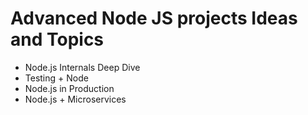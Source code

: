 # Advanced Node JS projects Ideas and Topics

- Node.js Internals Deep Dive
- Testing + Node
- Node.js in Production
- Node.js + Microservices
